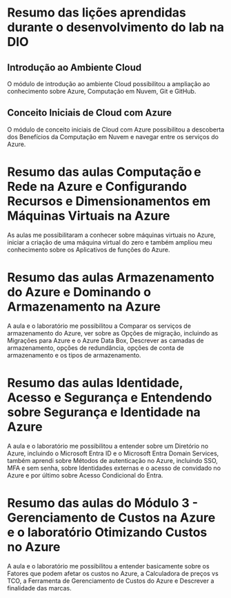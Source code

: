 # Resumo das lições aprendidas durante o desenvolvimento do lab na DIO

## Introdução ao Ambiente Cloud
O módulo de introdução ao ambiente Cloud possibilitou a ampliação ao conhecimento sobre Azure, Computação em Nuvem, Git e GitHub.

## Conceito Iniciais de Cloud com Azure
O módulo de conceito iniciais de Cloud com Azure possibilitou a descoberta dos Benefícios da Computação em Nuvem e navegar entre os serviços do Azure.

# Resumo das aulas Computação e Rede na Azure e Configurando Recursos e Dimensionamentos em Máquinas Virtuais na Azure
As aulas me possibilitaram a conhecer sobre máquinas virtuais no Azure, iniciar a criação de uma máquina virtual do zero e também ampliou meu conhecimento sobre os Aplicativos de funções do Azure.

# Resumo das aulas Armazenamento do Azure e Dominando o Armazenamento na Azure
A aula e o laboratório me possibilitou a Comparar os serviços de armazenamento do Azure, ver sobre as Opções de migração, incluindo as Migrações para Azure e o Azure Data Box, Descrever as camadas de armazenamento, opções de redundância, opções de conta de armazenamento e os tipos de armazenamento.

# Resumo das aulas Identidade, Acesso e Segurança e Entendendo sobre Segurança e Identidade na Azure
A aula e o laboratório me possibilitou a entender sobre um Diretório no Azure, incluindo o Microsoft Entra ID e o Microsoft Entra Domain Services, também aprendi sobre Métodos de autenticação no Azure, incluindo SSO, MFA e sem senha, sobre Identidades externas e o acesso de convidado no Azure e por último sobre Acesso Condicional do Entra.

# Resumo das aulas do Módulo 3 - Gerenciamento de Custos na Azure e o laboratório Otimizando Custos no Azure
A aula e o laboratório me possibilitou a entender basicamente sobre os Fatores que podem afetar os custos no Azure, a Calculadora de preços vs TCO, a Ferramenta de Gerenciamento de Custos do Azure e Descrever a finalidade das marcas.
